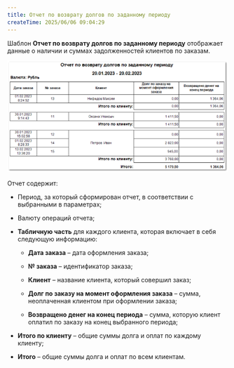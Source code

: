 ```yaml
---
title: Отчет по возврату долгов по заданному периоду
createTime: 2025/06/06 09:04:29
---
```

Шаблон **Отчет по возврату долгов по заданному периоду** отображает данные о наличии и суммах задолженностей клиентов по заказам.

![](../../../../assets/work/three/123.png)

Отчет содержит:

- Период, за который сформирован отчет, в соответствии с выбранными в параметрах;

- Валюту операций отчета;

- **Табличную часть**  для каждого клиента, которая включает в себя следующую информацию:

    - **Дата заказа** – дата оформления заказа;

    - **№ заказа** – идентификатор заказа;

    - **Клиент** – название клиента, который совершил заказ;

    - **Долг по заказу на момент оформления заказа** – сумма, неоплаченная клиентом при оформлении заказа;

    - **Возвращено денег на конец периода** – сумма, которую клиент оплатил по заказу на конец выбранного периода;

- **Итого по клиенту** – общие суммы долга и оплат по каждому клиенту;

- **Итого** – общие суммы долга и оплат по всем клиентам.